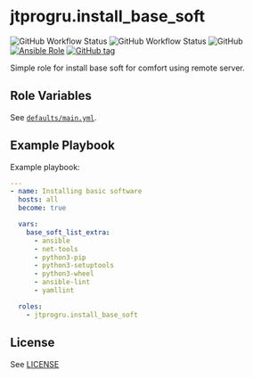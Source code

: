 # jtprogru.install_base_soft

![GitHub Workflow Status](https://img.shields.io/github/workflow/status/jtprogru/ansible-role-install-base-soft/CI?label=CI)
![GitHub Workflow Status](https://img.shields.io/github/workflow/status/jtprogru/ansible-role-install-base-soft/Release?label=Release)
![GitHub](https://img.shields.io/github/license/jtprogru/ansible-role-install-base-soft)
[![Ansible Role](https://img.shields.io/ansible/role/53229)](https://galaxy.ansible.com/jtprogru/install_base_soft/)
[![GitHub tag](https://img.shields.io/github/tag/jtprogru/ansible-role-install-base-soft.svg)](https://github.com/jtprogru/ansible-role-install-base-soft/tags)

Simple role for install base soft for comfort using remote server.


## Role Variables


See [`defaults/main.yml`](defaults/main.yml).


## Example Playbook

Example playbook:
```yaml
---
- name: Installing basic software
  hosts: all
  become: true

  vars:
    base_soft_list_extra:
      - ansible
      - net-tools
      - python3-pip
      - python3-setuptools
      - python3-wheel
      - ansible-lint
      - yamllint

  roles:
    - jtprogru.install_base_soft
```

## License

See [LICENSE](LICENSE.md)
